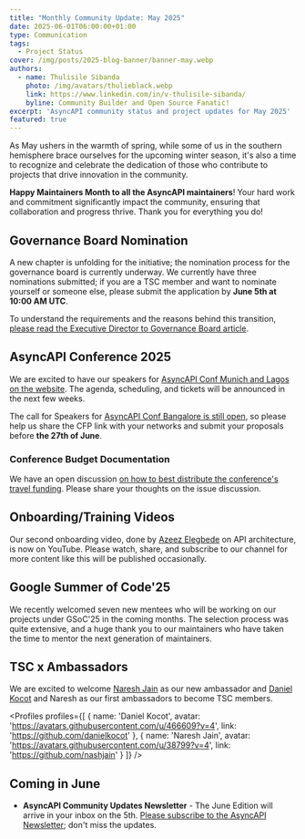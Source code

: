 ```yaml
---
title: "Monthly Community Update: May 2025"
date: 2025-06-01T06:00:00+01:00
type: Communication
tags:
  - Project Status
cover: /img/posts/2025-blog-banner/banner-may.webp
authors:
  - name: Thulisile Sibanda
    photo: /img/avatars/thulieblack.webp
    link: https://www.linkedin.com/in/v-thulisile-sibanda/
    byline: Community Builder and Open Source Fanatic!
excerpt: 'AsyncAPI community status and project updates for May 2025'
featured: true
---
```


As May ushers in the warmth of spring, while some of us in the southern hemisphere brace ourselves for the upcoming winter season, it's also a time to recognize and celebrate the dedication of those who contribute to projects that drive innovation in the community. 

**Happy Maintainers Month to all the AsyncAPI maintainers**! Your hard work and commitment significantly impact the community, ensuring that collaboration and progress thrive. Thank you for everything you do!

## Governance Board Nomination
A new chapter is unfolding for the initiative; the nomination process for the governance board is currently underway. We currently have three nominations submitted; if you are a TSC member and want to nominate yourself or someone else, please submit the application by **June 5th at 10:00 AM UTC**.

To understand the requirements and the reasons behind this transition, [please read the Executive Director to Governance Board article](https://www.asyncapi.com/blog/new-governance-board).

## AsyncAPI Conference 2025

We are excited to have our speakers for [AsyncAPI Conf Munich and Lagos on the website](https://conference.asyncapi.com/). The agenda, scheduling, and tickets will be announced in the next few weeks.

The call for Speakers for [AsyncAPI Conf Bangalore is still open](https://conference.asyncapi.com/venue/Bangalore), so please help us share the CFP link with your networks and submit your proposals before **the 27th of June**.

### Conference Budget Documentation
We have an open discussion [on how to best distribute the conference's travel funding](https://github.com/asyncapi/community/issues/1918). Please share your thoughts on the issue discussion. 

## Onboarding/Training Videos
Our second onboarding video, done by [Azeez Elegbede](https://www.linkedin.com/in/acebuild) on API architecture, is now on YouTube. Please watch, share, and subscribe to our channel for more content like this will be published occasionally.

<YouTube id="5Gaz2Q-CKqE" />

## Google Summer of Code'25
We recently welcomed seven new mentees who will be working on our projects under GSoC'25 in the coming months. The selection process was quite extensive, and a huge thank you to our maintainers who have taken the time to mentor the next generation of maintainers.

## TSC x Ambassadors
We are excited to welcome [Naresh Jain](https://www.linkedin.com/in/nareshjain) as our new ambassador and [Daniel Kocot](https://www.linkedin.com/in/danielkocot) and Naresh as our first ambassadors to become TSC members.

<Profiles profiles={[
  {
    name: 'Daniel Kocot',
    avatar: 'https://avatars.githubusercontent.com/u/466609?v=4',
    link: 'https://github.com/danielkocot'
  },
  {
    name: 'Naresh Jain',
    avatar: 'https://avatars.githubusercontent.com/u/38799?v=4',
    link: 'https://github.com/nashjain'
  }
]} />

## Coming in June
- **AsyncAPI Community Updates Newsletter** - The June Edition will arrive in your inbox on the 5th. [Please subscribe to the AsyncAPI Newsletter](https://www.asyncapi.com/newsletter); don't miss the updates.
